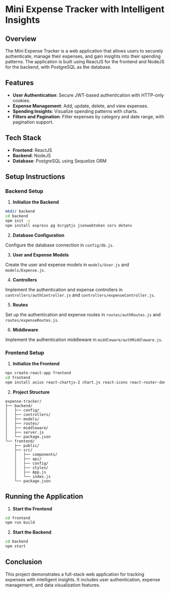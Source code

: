 # Mini Expense Tracker with Intelligent Insights

## Overview
The Mini Expense Tracker is a web application that allows users to securely authenticate, manage their expenses, and gain insights into their spending patterns. The application is built using ReactJS for the frontend and NodeJS for the backend, with PostgreSQL as the database.

## Features
- **User Authentication**: Secure JWT-based authentication with HTTP-only cookies.
- **Expense Management**: Add, update, delete, and view expenses.
- **Spending Insights**: Visualize spending patterns with charts.
- **Filters and Pagination**: Filter expenses by category and date range, with pagination support.

## Tech Stack
- **Frontend**: ReactJS
- **Backend**: NodeJS
- **Database**: PostgreSQL using Sequelize ORM

## Setup Instructions

### Backend Setup

1. **Initialize the Backend**

```bash
mkdir backend
cd backend
npm init -y
npm install express pg bcryptjs jsonwebtoken cors dotenv
```

2. **Database Configuration**

Configure the database connection in `config/db.js`.

3. **User and Expense Models**

Create the user and expense models in `models/User.js` and `models/Expense.js`.

4. **Controllers**

Implement the authentication and expense controllers in `controllers/authController.js` and `controllers/expenseController.js`.

5. **Routes**

Set up the authentication and expense routes in `routes/authRoutes.js` and `routes/expenseRoutes.js`.

6. **Middleware**

Implement the authentication middleware in `middleware/authMiddleware.js`.

### Frontend Setup

1. **Initialize the Frontend**

```bash
npx create-react-app frontend
cd frontend
npm install axios react-chartjs-2 chart.js react-icons react-router-dom
```

2. **Project Structure**

```
expense-tracker/
├── backend/
│   ├── config/
│   ├── controllers/
│   ├── models/
│   ├── routes/
│   ├── middleware/
│   ├── server.js
│   └── package.json
└── frontend/
    ├── public/
    ├── src/
    │   ├── components/
    │   ├── api/
    │   ├── config/
    │   ├── styles/
    │   ├── App.js
    │   └── index.js
    └── package.json
```

## Running the Application

1. **Start the Frontend**

```bash
cd frontend
npm run build
```

2. **Start the Backend**

```bash
cd backend
npm start
```


## Conclusion
This project demonstrates a full-stack web application for tracking expenses with intelligent insights. It includes user authentication, expense management, and data visualization features.
